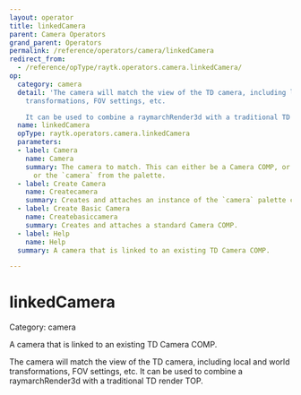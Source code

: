 ```yaml
---
layout: operator
title: linkedCamera
parent: Camera Operators
grand_parent: Operators
permalink: /reference/operators/camera/linkedCamera
redirect_from:
  - /reference/opType/raytk.operators.camera.linkedCamera/
op:
  category: camera
  detail: 'The camera will match the view of the TD camera, including local and world
    transformations, FOV settings, etc.

    It can be used to combine a raymarchRender3d with a traditional TD render TOP.'
  name: linkedCamera
  opType: raytk.operators.camera.linkedCamera
  parameters:
  - label: Camera
    name: Camera
    summary: The camera to match. This can either be a Camera COMP, or an arcBallCamera,
      or the `camera` from the palette.
  - label: Create Camera
    name: Createcamera
    summary: Creates and attaches an instance of the `camera` palette component.
  - label: Create Basic Camera
    name: Createbasiccamera
    summary: Creates and attaches a standard Camera COMP.
  - label: Help
    name: Help
  summary: A camera that is linked to an existing TD Camera COMP.

---
```


# linkedCamera

Category: camera



A camera that is linked to an existing TD Camera COMP.

The camera will match the view of the TD camera, including local and world transformations, FOV settings, etc.
It can be used to combine a raymarchRender3d with a traditional TD render TOP.